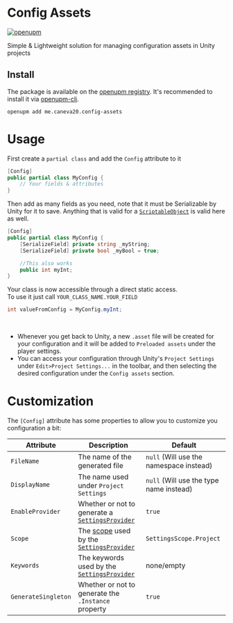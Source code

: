 # Config Assets
[![openupm](https://img.shields.io/npm/v/me.caneva20.config-assets?label=openupm&registry_uri=https://package.openupm.com)](https://openupm.com/packages/me.caneva20.config-assets/)

Simple & Lightweight solution for managing configuration assets in Unity projects

## Install
The package is available on the [openupm registry](https://openupm.com). It's recommended to install it via [openupm-cli](https://github.com/openupm/openupm-cli).

```
openupm add me.caneva20.config-assets
```

# Usage
First create a `partial class` and add the `Config` attribute to it

```C#
[Config]
public partial class MyConfig {
    // Your fields & attributes
}
```

Then add as many fields as you need, note that it must be Serializable by Unity for it to save. Anything that is valid for a [`ScriptableObject`](https://docs.unity3d.com/Manual/class-ScriptableObject.html) is valid here as well.

```C#
[Config]
public partial class MyConfig {
    [SerializeField] private string _myString;
    [SerializeField] private bool _myBool = true;

    //This also works
    public int myInt;
}
```

Your class is now accessible through a direct static access.
<br>To use it just call `YOUR_CLASS_NAME.YOUR_FIELD`

``` C#
int valueFromConfig = MyConfig.myInt;
```
<br>

* Whenever you get back to Unity, a new `.asset` file will be created for your configuration and it will be added to `Preloaded assets` under the player settings.
* You can access your configuration through Unity's `Project Settings` under `Edit>Project Settings...` in the toolbar,
and then selecting the desired configuration under the `Config assets` section.

# Customization
The `[Config]` attribute has some properties to allow you to customize you configuration a bit:

| Attribute           | Description                                                                                                                                                               | Default                                 |
|---------------------|---------------------------------------------------------------------------------------------------------------------------------------------------------------------------|-----------------------------------------|
| `FileName`          | The name of the generated file                                                                                                                                            | `null` (Will use the namespace instead) |
| `DisplayName`       | The name used under `Project Settings`                                                                                                                                    | `null` (Will use the type name instead) |
| `EnableProvider`    | Whether or not to generate a [`SettingsProvider`](https://docs.unity3d.com/ScriptReference/SettingsProvider.html)                                                         | `true`                                  |
| `Scope`             | The [scope](https://docs.unity3d.com/ScriptReference/SettingsScope.html) used by the [`SettingsProvider`](https://docs.unity3d.com/ScriptReference/SettingsProvider.html) | `SettingsScope.Project`                 |
| `Keywords`          | The keywords used by the [`SettingsProvider`](https://docs.unity3d.com/ScriptReference/SettingsProvider.html)                                                             | none/empty                              |
| `GenerateSingleton` | Whether or not to generate the `.Instance` property                                                                                                                       | `true`                                  |
